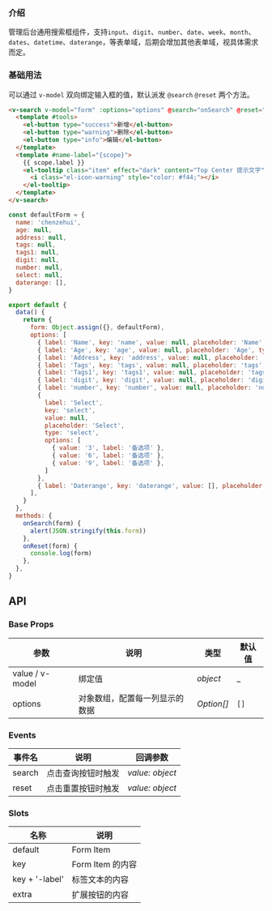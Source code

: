 ### 介绍

管理后台通用搜索框组件，支持`input`、`digit`、`number`、`date`、`week`、`month`、`dates`、`datetime`、`daterange`，等表单域，后期会增加其他表单域，视具体需求而定。

### 基础用法

可以通过 `v-model` 双向绑定输入框的值，默认派发 `@search`  `@reset` 两个方法。

```html
<v-search v-model="form" :options="options" @search="onSearch" @reset="onReset">
  <template #tools>
    <el-button type="success">新增</el-button>
    <el-button type="warning">删除</el-button>
    <el-button type="info">编辑</el-button>
  </template>
  <template #name-label="{scope}">
    {{ scope.label }}
    <el-tooltip class="item" effect="dark" content="Top Center 提示文字" placement="top">
      <i class="el-icon-warning" style="color: #f44;"></i>
    </el-tooltip>
  </template>
</v-search>
```

```js
const defaultForm = {
  name: 'chenzehui',
  age: null,
  address: null,
  tags: null,
  tags1: null,
  digit: null,
  number: null,
  select: null,
  daterange: [],
}

export default {
  data() {
    return {
      form: Object.assign({}, defaultForm),
      options: [
        { label: 'Name', key: 'name', value: null, placeholder: 'Name', type: 'input' },
        { label: 'Age', key: 'age', value: null, placeholder: 'Age', type: 'input' },
        { label: 'Address', key: 'address', value: null, placeholder: 'Address', type: 'input' },
        { label: 'Tags', key: 'tags', value: null, placeholder: 'tags', type: 'input' },
        { label: 'Tags1', key: 'tags1', value: null, placeholder: 'tags1', type: 'input' },
        { label: 'digit', key: 'digit', value: null, placeholder: 'digit', type: 'digit' },
        { label: 'number', key: 'number', value: null, placeholder: 'number', type: 'number' },
        {
          label: 'Select',
          key: 'select',
          value: null,
          placeholder: 'Select',
          type: 'select',
          options: [
            { value: '3', label: '备选项' },
            { value: '6', label: '备选项' },
            { value: '9', label: '备选项' },
          ]
        },
        { label: 'Daterange', key: 'daterange', value: [], placeholder: 'Daterange', type: 'daterange' },
      ],
    }
  },
  methods: {
    onSearch(form) {
      alert(JSON.stringify(this.form))
    },
    onReset(form) {
      console.log(form)
    },
  },
}
```

## API

### Base Props

| 参数   | 说明           | 类型      | 默认值 |
| ------ | -------------- | --------- | ------ |
| value / v-model | 绑定值 | _object_  | _    |
| options | 对象数组，配置每一列显示的数据 | _Option[]_  | `[]`    |

### Events

| 事件名   | 说明           | 回调参数      |
| ------ | -------------- | --------- |
| search | 点击查询按钮时触发   | _value: object_  |
| reset | 点击重置按钮时触发   | _value: object_  | 

### Slots

| 名称   | 说明           | 
| ------ | -------------- | 
| default | Form Item   |
| key | Form Item 的内容   |
| key + '-label' | 标签文本的内容   |  
| extra | 扩展按钮的内容   |  